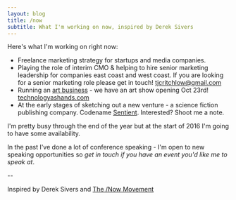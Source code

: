 ```yaml
---
layout: blog
title: /now
subtitle: What I'm working on now, inspired by Derek Sivers
---
```


Here's what I'm working on right now:

 - Freelance marketing strategy for startups and media companies.
 - Playing the role of interim CMO & helping to hire senior marketing leadership for companies east coast and west coast. If you are looking for a senior marketing role please get in touch! tjcritchlow@gmail.com 
 - Running an <a href="http://www.fiercelycurious.com">art business</a> - we have an art show opening Oct 23rd! <a href="http://technologyashands.com">technologyashands.com</a>
 - At the early stages of sketching out a new venture - a science fiction publishing company. Codename <a href="http://www.sentientscifi.com">Sentient</a>. Interested? Shoot me a note.
 
I'm pretty busy through the end of the year but at the start of 2016 I'm going to have some availability.
 
In the past I've done a lot of conference speaking - I'm open to new speaking opportunities so *get in touch if you have an event you'd like me to speak at*.

--   

Inspired by Derek Sivers and <a href="https://sivers.org/nowff">The /Now Movement</a>